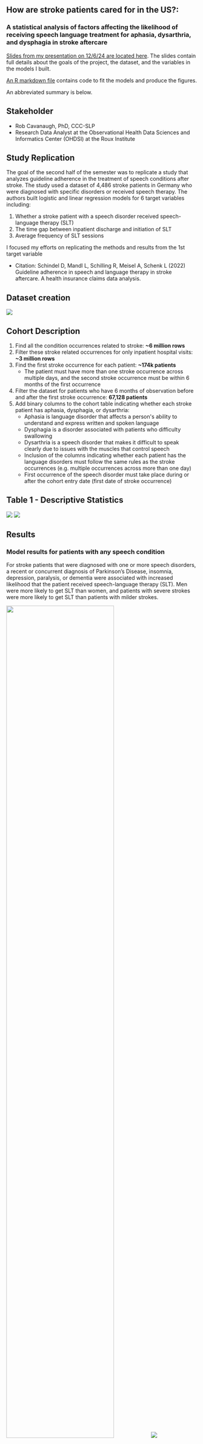 ## How are stroke patients cared for in the US?:
### A statistical analysis of factors affecting the likelihood of receiving speech language treatment for aphasia, dysarthria, and dysphagia in stroke aftercare

[Slides from my presentation on 12/6/24 are located here](figs/capstone_final_presentation_casey_tilton.pdf). The slides contain full details about the goals of the project, the dataset, and the variables in the models I built.

[An R markdown file](src/analysis/stroke_cohort_analysis.Rmd) contains code to fit the models and produce the figures.

An abbreviated summary is below.

## Stakeholder

* Rob Cavanaugh, PhD, CCC-SLP
* Research Data Analyst at the Observational Health Data Sciences and Informatics Center (OHDSI) at the Roux Institute


## Study Replication

The goal of the second half of the semester was to replicate a study that analyzes guideline adherence in the treatment of speech conditions after stroke. The study used a dataset of 4,486 stroke patients in Germany who were diagnosed with specific disorders or received speech therapy. The authors built logistic and linear regression models for 6 target variables including:

1. Whether a stroke patient with a speech disorder received speech-language therapy (SLT)
2. The time gap between inpatient discharge and initiation of SLT
3. Average frequency of SLT sessions

I focused my efforts on replicating the methods and results from the 1st target variable

* Citation: Schindel D, Mandl L, Schilling R, Meisel A, Schenk L (2022) Guideline adherence in speech and language therapy in stroke aftercare. A health insurance claims data analysis.

## Dataset creation

<img src= "figs/cohort_creation.png">


## Cohort Description
1. Find all the condition occurrences related to stroke: **~6 million rows**
2. Filter these stroke related occurrences for only inpatient hospital visits: **~3 million rows**
3. Find the first stroke occurrence for each patient: **~174k patients**
    * The patient must have more than one stroke occurrence across multiple days, and the second stroke occurrence must be within 6 months of the first occurrence
4. Filter the dataset for patients who have 6 months of observation before and after the first stroke occurrence: **67,128 patients**
5. Add binary columns to the cohort table indicating whether each stroke patient has aphasia, dysphagia, or dysarthria: 
    * Aphasia is language disorder that affects a person's ability to understand and express written and spoken language
    * Dysphagia is a disorder associated with patients who difficulty swallowing
    * Dysarthria is a speech disorder that makes it difficult to speak clearly due to issues with the muscles that control speech
    * Inclusion of the columns indicating whether each patient has the language disorders must follow the same rules as the stroke occurrences (e.g. multiple occurrences across more than one day)
    * First occurrence of the speech disorder must take place during or after the cohort entry date (first date of stroke occurrence)


## Table 1 - Descriptive Statistics

<img src= "figs/model_analysis/descriptive_stats.png">

<img src= "figs/model_analysis/venn_diagram.png">

## Results

### Model results for patients with any speech condition
For stroke patients that were diagnosed with one or more speech disorders, a recent or concurrent diagnosis of Parkinson’s Disease, insomnia, depression, paralysis, or dementia were associated with increased likelihood that the patient received speech-language therapy (SLT). Men were more likely to get SLT than women, and patients with severe strokes were more likely to get SLT than patients with milder strokes.

<img src= "figs/model_analysis/any_condition_summary.png" width="75%">
<img src= "figs/model_analysis/model_any_condition.png">

### Model results for patients with aphasia

For patients with aphasia, a diagnosis of Parkinson’s or paralysis were the strongest predictors of receiving SLT. A diagnoses of a migraine is associated with a decrease in the likelihood of receiving SLT.

<img src= "figs/model_analysis/aphasia_summary.png" width="75%">
<img src= "figs/model_analysis/aphasia.png">

### Model results for patients with dysphagia

For patients with dysphagia, diagnoses of Parkinson’s, paralysis, insomnia, depression, or dementia, or being a man was associated with a weak but statistically significant increase in the likelihood of receiving SLT.
<img src= "figs/model_analysis/dysphagia_summary.png" width="75%">
<img src= "figs/model_analysis/dysphagia.png">

### Model results for patients with dysarthria

For patients with dysarthria, a diagnoses of Parkinson's is a strong predictor of a patient receiving SLT. The coefficient of 0.6 in the model corresponds to an odds ratio of approximately 1.82, indicating an 82% increase in the odds of receiving SLT compared to patients without a Parkinson's diagnosis.

<img src= "figs/model_analysis/dysarthria_summary.png" width="75%">
<img src= "figs/model_analysis/dysarthria.png">

## Limitation 

* 1623 patients out of the 25,000 patients in the cohort (6.3%) did not have a CCI score and it is unclear why. I made the decision to impute the median CCI score to the rows that were missing. Is the missingness random, or does the missingness reflect something about those patients Running the model after dropping those rows affected the statistical significance and importance of some variables including the age groups

* The age variable is limited in the Pharmetrix+ database compared to the German study because patients born before or during 1937 are all binned into one year.

## Acknowledgments

* Thanks to Rob Cavanaugh for his guidance and mentorship
